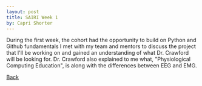 ```yaml
---
layout: post
title: SAIRI Week 1
by: Capri Shorter
---
```


During the first week, the cohort had the opportunity to build on Python and Github fundamentals I met with my team and mentors to discuss the project that I'll be working on and gained an understanding of what Dr. Crawford will be looking for. 
Dr. Crawford also explained to me what, "Physiological Computing Education", is along 
with the differences between EEG and EMG.

[Back](./)
